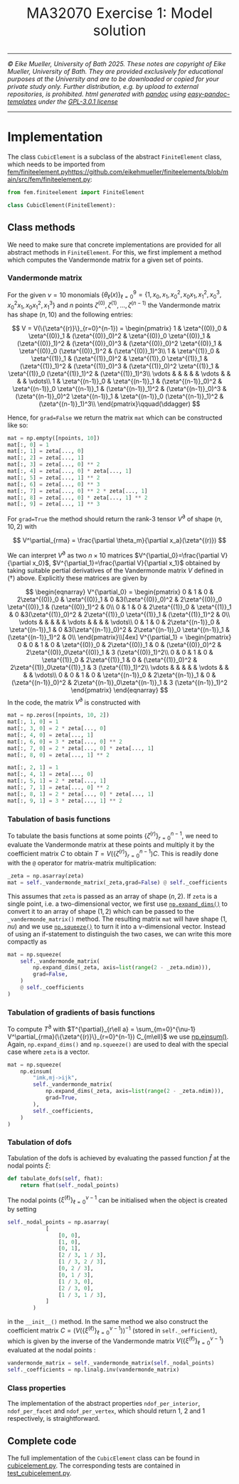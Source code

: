 <div align="center">
  <p style="font-size:32px;">MA32070 Exercise 1: Model solution</p>
</div>

----

*&#169; Eike Mueller, University of Bath 2025. These notes are copyright of Eike Mueller, University of Bath. They are provided exclusively for educational purposes at the University and are to be downloaded or copied for your private study only. Further distribution, e.g. by upload to external repositories, is prohibited. html generated with [pandoc](https://pandoc.org/) using [easy-pandoc-templates](https://github.com/ryangrose/easy-pandoc-templates) under the [GPL-3.0.1 license](https://github.com/ryangrose/easy-pandoc-templates?tab=GPL-3.0-1-ov-file#readme)*

----

# Implementation

The class `CubicElement` is a subclass of the abstract `FiniteElement` class, which needs to be imported from [fem/finiteelement.py]()https://github.com/eikehmueller/finiteelements/blob/main/src/fem/finiteelement.py:

```Python
from fem.finiteelement import FiniteElement

class CubicElement(FiniteElement):  
```
## Class methods
We need to make sure that concrete implementations are provided for all abstract methods in `FiniteElement`. For this, we first implement a method which computes the Vandermonde matrix for a given set of points.

### Vandermonde matrix
For the given $\nu=10$ monomials $\{\theta_\ell(x)\}_{\ell=0}^{9} = \{1,x_0,x_1,x_0^2,x_0x_1,x_1^2,x_0^3,x_0^2x_1,x_0x_1^2,x_1^3\}$ and $n$ points $\zeta^{(0)},\zeta^{(1)},\dots,\zeta^{(n-1)}$ the Vandermonde matrix has shape $(n,10)$ and the following entries:

$$
V = V(\{\zeta^{(r)}\}_{r=0}^{n-1}) = \begin{pmatrix}
  1 & \zeta^{(0)}_0 & \zeta^{(0)}_1 & (\zeta^{(0)}_0)^2 & \zeta^{(0)}_0 \zeta^{(0)}_1 & (\zeta^{(0)}_1)^2 & (\zeta^{(0)}_0)^3 & (\zeta^{(0)}_0)^2 \zeta^{(0)}_1 & \zeta^{(0)}_0 (\zeta^{(0)}_1)^2 & (\zeta^{(0)}_1)^3\\
  1 & \zeta^{(1)}_0 & \zeta^{(1)}_1 & (\zeta^{(1)}_0)^2 & \zeta^{(1)}_0 \zeta^{(1)}_1 & (\zeta^{(1)}_1)^2 & (\zeta^{(1)}_0)^3 & (\zeta^{(1)}_0)^2 \zeta^{(1)}_1 & \zeta^{(1)}_0 (\zeta^{(1)}_1)^2 & (\zeta^{(1)}_1)^3\\
  \vdots & & & & & \vdots & & & & \vdots\\
  1 & \zeta^{(n-1)}_0 & \zeta^{(n-1)}_1 & (\zeta^{(n-1)}_0)^2 & \zeta^{(n-1)}_0 \zeta^{(n-1)}_1 & (\zeta^{(n-1)}_1)^2 & (\zeta^{(n-1)}_0)^3 & (\zeta^{(n-1)}_0)^2 \zeta^{(n-1)}_1 & \zeta^{(n-1)}_0 (\zeta^{(n-1)}_1)^2 & (\zeta^{(n-1)}_1)^3\\
\end{pmatrix}\qquad(\ddagger)
$$

Hence, for `grad=False` we return the matrix `mat` which can be constructed like so:

```Python
mat = np.empty([npoints, 10])
mat[:, 0] = 1
mat[:, 1] = zeta[..., 0]
mat[:, 2] = zeta[..., 1]
mat[:, 3] = zeta[..., 0] ** 2
mat[:, 4] = zeta[..., 0] * zeta[..., 1]
mat[:, 5] = zeta[..., 1] ** 2
mat[:, 6] = zeta[..., 0] ** 3
mat[:, 7] = zeta[..., 0] ** 2 * zeta[..., 1]
mat[:, 8] = zeta[..., 0] * zeta[..., 1] ** 2
mat[:, 9] = zeta[..., 1] ** 3
```

For `grad=True` the method should return the rank-3 tensor $V^\partial$ of shape $(n,10,2)$ with

$$
V^\partial_{rma} = \frac{\partial \theta_m}{\partial x_a}(\zeta^{(r)})
$$

We can interpret $V^\partial$ as two $n\times 10$ matrices $V^{\partial_0}=\frac{\partial V}{\partial x_0}$, $V^{\partial_1}=\frac{\partial V}{\partial x_1}$ obtained by taking suitable pertial derivatives of the Vandermonde matrix $V$ defined in $(\dagger)$ above. Explicitly these matrices are given by

$$
\begin{eqnarray}
V^{\partial_0}  = \begin{pmatrix}
  0 &  1 & 0 & 2\zeta^{(0)}_0 & \zeta^{(0)}_1  & 0 &3(\zeta^{(0)}_0)^2 & 2\zeta^{(0)}_0 \zeta^{(0)}_1 & (\zeta^{(0)}_1)^2 & 0\\
  0 &  1 & 0 & 2\zeta^{(1)}_0 & \zeta^{(1)}_1  & 0 &3(\zeta^{(1)}_0)^2 & 2\zeta^{(1)}_0 \zeta^{(1)}_1 & (\zeta^{(1)}_1)^2 & 0\\
  \vdots & & & & & \vdots & & & & \vdots\\
  0 &  1 & 0 & 2\zeta^{(n-1)}_0 & \zeta^{(n-1)}_1  & 0 &3(\zeta^{(n-1)}_0)^2 & 2\zeta^{(n-1)}_0 \zeta^{(n-1)}_1 & (\zeta^{(n-1)}_1)^2 & 0\\
\end{pmatrix}\\[4ex]
V^{\partial_1} = \begin{pmatrix}
  0 & 0 & 1 & 0 & \zeta^{(0)}_0 & 2\zeta^{(0)}_1 & 0 & (\zeta^{(0)}_0)^2 & 2\zeta^{(0)}_0\zeta^{(0)}_1 & 3 (\zeta^{(0)}_1)^2\\
  0 & 0 & 1 & 0 & \zeta^{(1)}_0 & 2\zeta^{(1)}_1 & 0 & (\zeta^{(1)}_0)^2 & 2\zeta^{(1)}_0\zeta^{(1)}_1 & 3 (\zeta^{(1)}_1)^2\\
  \vdots & & & & & \vdots & & & & \vdots\\
  0 & 0 & 1 & 0 & \zeta^{(n-1)}_0 & 2\zeta^{(n-1)}_1 & 0 & (\zeta^{(n-1)}_0)^2 & 2\zeta^{(n-1)}_0\zeta^{(n-1)}_1 & 3 (\zeta^{(n-1)}_1)^2
\end{pmatrix}
\end{eqnarray}
$$
In the code, the matrix $V^{\partial}$ is constructed with
```Python
mat = np.zeros([npoints, 10, 2])
mat[:, 1, 0] = 1
mat[:, 3, 0] = 2 * zeta[..., 0]
mat[:, 4, 0] = zeta[..., 1]
mat[:, 6, 0] = 3 * zeta[..., 0] ** 2
mat[:, 7, 0] = 2 * zeta[..., 0] * zeta[..., 1]
mat[:, 8, 0] = zeta[..., 1] ** 2

mat[:, 2, 1] = 1
mat[:, 4, 1] = zeta[..., 0]
mat[:, 5, 1] = 2 * zeta[..., 1]
mat[:, 7, 1] = zeta[..., 0] ** 2
mat[:, 8, 1] = 2 * zeta[..., 0] * zeta[..., 1]
mat[:, 9, 1] = 3 * zeta[..., 1] ** 2
```

### Tabulation of basis functions
To tabulate the basis functions at some points $\{\zeta^{(r)}\}_{r=0}^{n-1}$, we need to evaluate the Vandermonde matrix at these points and multiply it by the coefficient matrix $C$ to obtain $T=V(\{\zeta^{(r)}\}_{r=0}^{n-1})C$. This is readily done with the `@` operator for matrix-matrix multiplication:

```Python
_zeta = np.asarray(zeta)
mat = self._vandermonde_matrix(_zeta,grad=False) @ self._coefficients
```

This assumes that `zeta` is passed as an array of shape $(n,2)$. If `zeta` is a single point, i.e. a two-dimensional vector, we first use [`np.expand_dims()`](https://numpy.org/doc/stable/reference/generated/numpy.expand_dims.html) to convert it to an array of shape $(1,2)$ which can be passed to the `_vandermonde_matrix()` method. The resulting matrix `mat` will have shape $(1,nu)$ and we use [`np.squeeze()`](https://numpy.org/doc/stable/reference/generated/numpy.squeeze.html) to turn it into a $\nu$-dimensional vector. Instead of using an if-statement to distinguish the two cases, we can write this more compactly as

```Python
mat = np.squeeze(
    self._vandermonde_matrix(
        np.expand_dims(_zeta, axis=list(range(2 - _zeta.ndim))),
        grad=False,
    )
    @ self._coefficients
)
```

### Tabulation of gradients of basis functions
To compute $T^\partial$ with $T^{\partial}_{r\ell a} = \sum_{m=0}^{\nu-1} V^\partial_{rma}(\{\zeta^{(r)}\}_{r=0}^{n-1}) C_{m\ell}$ we use [np.einsum()](https://numpy.org/doc/stable/reference/generated/numpy.einsum.html). Again, `np.expand_dims()` and `np.squeeze()` are used to deal with the special case where `zeta` is a vector.

```Python
mat = np.squeeze(
    np.einsum(
        "imk,mj->ijk",
        self._vandermonde_matrix(
            np.expand_dims(_zeta, axis=list(range(2 - _zeta.ndim))),
            grad=True,
        ),
        self._coefficients,
    )
)
```

### Tabulation of dofs
Tabulation of the dofs is achieved by evaluating the passed function $\widehat{f}$ at the nodal points $\xi$:

```Python
def tabulate_dofs(self, fhat):
    return fhat(self._nodal_points)
```
The nodal points $\{\xi^{(\ell)}\}_{\ell=0}^{\nu-1}$ can be initialised when the object is created by setting 

```Python
self._nodal_points = np.asarray(
            [
                [0, 0],
                [1, 0],
                [0, 1],
                [2 / 3, 1 / 3],
                [1 / 3, 2 / 3],
                [0, 2 / 3],
                [0, 1 / 3],
                [1 / 3, 0],
                [2 / 3, 0],
                [1 / 3, 1 / 3],
            ]
        )
```
in the `__init__()` method. In the same method we also construct the coefficient matrix $C = \left(V(\{\xi^{(\ell)}\}_{\ell=0}^{\nu-1})\right)^{-1}$ (stored in `self._oefficient`), which is given by the inverse of the Vandermonde matrix $V(\{\xi^{(\ell)}\}_{\ell=0}^{\nu-1})$ evaluated at the nodal points :

```Python
vandermonde_matrix = self._vandermonde_matrix(self._nodal_points)
self._coefficients = np.linalg.inv(vandermonde_matrix)
```

### Class properties
The implementation of the abstract properties `ndof_per_interior`, `ndof_per_facet` and `ndof_per_vertex`, which should return 1, 2 and 1 respectively, is straightforward.


## Complete code
The full implementation of the `CubicElement` class can be found in [cubicelement.py](cubicelement.py). The corresponding tests are contained in [test_cubicelement.py](test_cubicelement.py).